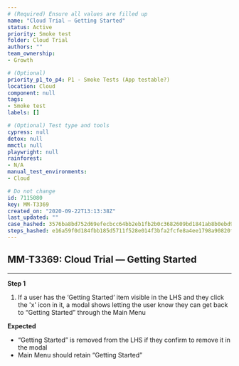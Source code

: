 ```yaml
---
# (Required) Ensure all values are filled up
name: "Cloud Trial — Getting Started"
status: Active
priority: Smoke test
folder: Cloud Trial
authors: ""
team_ownership: 
- Growth

# (Optional)
priority_p1_to_p4: P1 - Smoke Tests (App testable?)
location: Cloud
component: null
tags: 
- Smoke test
labels: []

# (Optional) Test type and tools
cypress: null
detox: null
mmctl: null
playwright: null
rainforest: 
- N/A
manual_test_environments: 
- Cloud

# Do not change
id: 7115080
key: MM-T3369
created_on: "2020-09-22T13:13:38Z"
last_updated: ""
case_hashed: 3576ba8bd752d69efecbcc64bb2eb1fb2b0c3682609bd1841ab8b0ebd9534124430cbb8581773c600f53d1dfd4240cae
steps_hashed: e16a59f0d184fbb185d5711f528e014f3bfa2fcfe8a4ee1798a90820fed2b17ae51dabff8b78b5b6c20188b1d3a6259e
---
```


<!-- (Auto-generated) Based on frontmatter's "key" and "name" -->

## MM-T3369: Cloud Trial — Getting Started

---

**Step 1**

1. If a user has the ‘Getting Started’ item visible in the LHS and they click the 'x' icon in it, a modal shows letting the user know they can get back to “Getting Started” through the Main Menu

**Expected**

- “Getting Started” is removed from the LHS if they confirm to remove it in the modal
- Main Menu should retain “Getting Started”

